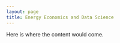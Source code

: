 ```yaml
---
layout: page
title: Energy Economics and Data Science
---
```

Here is where the content would come. 
